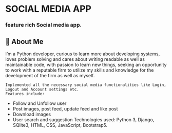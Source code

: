 
# SOCIAL MEDIA APP 
 ### feature rich Social media app. 

## 🚀 About Me
I’m a Python developer, curious to learn more about developing systems, loves problem solving and cares about writing readable as well as maintainable code, with passion to learn new things, seeking  an opportunity  to work with a  reputable  firm to utilize my skills and knowledge for the development of the firm as well as myself.


	Implemented all the necessary social media functionalities like Login, Logout and Account settings etc. 
	Features include: 
- 	Follow and Unfollow user
- 	Post images, post feed, update feed and like post
- 	Download images
- 	User search and suggestion
 Technologies used: Python 3, Django, SQlite3, HTML, CSS, JavaScript, Bootstrap5.  


